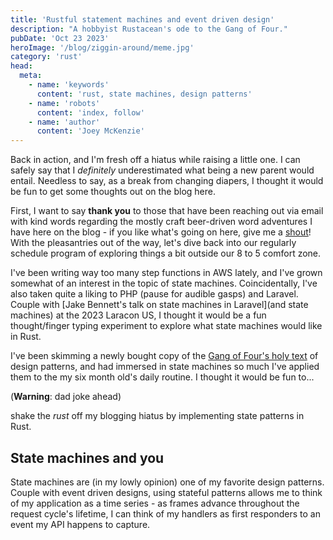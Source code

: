 ```yaml
---
title: 'Rustful statement machines and event driven design'
description: "A hobbyist Rustacean's ode to the Gang of Four."
pubDate: 'Oct 23 2023'
heroImage: '/blog/ziggin-around/meme.jpg'
category: 'rust'
head:
  meta:
    - name: 'keywords'
      content: 'rust, state machines, design patterns'
    - name: 'robots'
      content: 'index, follow'
    - name: 'author'
      content: 'Joey McKenzie'
---
```


Back in action, and I'm fresh off a hiatus while raising a little one. I can safely say that I _definitely_ underestimated
what being a new parent would entail. Needless to say, as a break from changing diapers, I thought it would be fun to get some
thoughts out on the blog here.

First, I want to say **thank you** to those that have been reaching out via email with kind words regarding the mostly craft beer-driven
word adventures I have here on the blog - if you like what's going on here, give me a [shout](mailto:joey.mckenzie27@gmail.com)!
With the pleasantries out of the way, let's dive back into our regularly schedule program of exploring things a bit outside our
8 to 5 comfort zone.

I've been writing way too many step functions in AWS lately, and I've grown somewhat of an interest in the topic of state machines.
Coincidentally, I've also taken quite a liking to PHP (pause for audible gasps) and Laravel. Couple with [Jake Bennett's talk on
state machines in Laravel](and state machines) at the 2023 Laracon US, I thought it would be a fun thought/finger typing experiment
to explore what state machines would like in Rust.

I've been skimming a newly bought copy of the [Gang of Four's holy text](https://en.wikipedia.org/wiki/Design_Patterns) of design patterns,
and had immersed in state machines so much I've applied them to the my six month old's daily routine. I thought it would be fun to...

(**Warning**: dad joke ahead)

shake the _rust_ off my blogging hiatus by implementing state patterns in Rust.

## State machines and you

State machines are (in my lowly opinion) one of my favorite design patterns. Couple with event driven designs, using stateful patterns
allows me to think of my application as a time series - as frames advance throughout the request cycle's lifetime, I can think of
my handlers as first responders to an event my API happens to capture.
